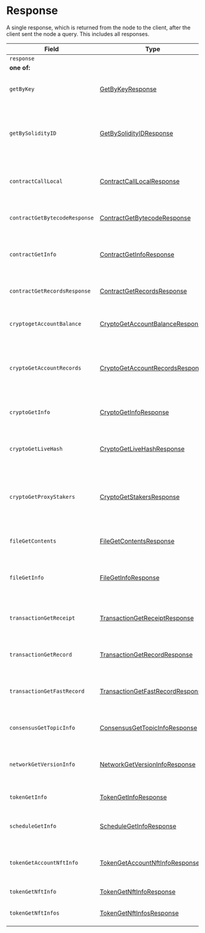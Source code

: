 # Response

A single response, which is returned from the node to the client, after the client sent the node a query. This includes all responses.

| Field                         | Type                                                                                                                                                                | Description                                                                             |
| ----------------------------- | ------------------------------------------------------------------------------------------------------------------------------------------------------------------- | --------------------------------------------------------------------------------------- |
| `response`                    |                                                                                                                                                                     |                                                                                         |
| **one of:**                   |                                                                                                                                                                     |                                                                                         |
| `getByKey`                    | [GetByKeyResponse](https://github.com/theekrystallee/hedera-style-guide/blob/sdk-v1/deprecated/hedera-api/miscellaneous/broken-reference/README.md)                 | Get all entities associated with a given key                                            |
| `getBySolidityID`             | [GetBySolidityIDResponse](https://github.com/theekrystallee/hedera-style-guide/blob/sdk-v1/deprecated/hedera-api/miscellaneous/broken-reference/README.md)          | Get the IDs in the format used in transactions, given the format used in Solidity       |
| `contractCallLocal`           | [ContractCallLocalResponse](https://github.com/theekrystallee/hedera-style-guide/blob/sdk-v1/deprecated/hedera-api/miscellaneous/broken-reference/README.md)        | Response to call a function of a smart contract instance                                |
| `contractGetBytecodeResponse` | [ContractGetBytecodeResponse](https://github.com/theekrystallee/hedera-style-guide/blob/sdk-v1/deprecated/hedera-api/miscellaneous/broken-reference/README.md)      | Get the bytecode for a smart contract instance                                          |
| `contractGetInfo`             | [ContractGetInfoResponse](https://github.com/theekrystallee/hedera-style-guide/blob/sdk-v1/deprecated/hedera-api/miscellaneous/broken-reference/README.md)          | Get information about a smart contract instance                                         |
| `contractGetRecordsResponse`  | [ContractGetRecordsResponse](https://github.com/theekrystallee/hedera-style-guide/blob/sdk-v1/deprecated/hedera-api/miscellaneous/broken-reference/README.md)       | Get all existing records for a smart contract instance                                  |
| `cryptogetAccountBalance`     | [CryptoGetAccountBalanceResponse](https://github.com/theekrystallee/hedera-style-guide/blob/sdk-v1/deprecated/hedera-api/miscellaneous/broken-reference/README.md)  | Get the current balance in a cryptocurrency account                                     |
| `cryptoGetAccountRecords`     | [CryptoGetAccountRecordsResponse](https://github.com/theekrystallee/hedera-style-guide/blob/sdk-v1/deprecated/hedera-api/miscellaneous/broken-reference/README.md)  | Get all the records that currently exist for transactions involving an account          |
| `cryptoGetInfo`               | [CryptoGetInfoResponse](https://github.com/theekrystallee/hedera-style-guide/blob/sdk-v1/deprecated/hedera-api/miscellaneous/broken-reference/README.md)            | Get all information about an account                                                    |
| `cryptoGetLiveHash`           | [CryptoGetLiveHashResponse](../../../../../docs/hedera-api/miscellaneous/broken-reference/)                                                                         | Get a single claim from a single account (or null if it doesn't exist)                  |
| `cryptoGetProxyStakers`       | [CryptoGetStakersResponse](https://github.com/theekrystallee/hedera-style-guide/blob/sdk-v1/deprecated/hedera-api/miscellaneous/broken-reference/README.md)         | Get all the accounts that proxy stake to a given account, and how much they proxy stake |
| `fileGetContents`             | [FileGetContentsResponse](https://github.com/theekrystallee/hedera-style-guide/blob/sdk-v1/deprecated/hedera-api/miscellaneous/broken-reference/README.md)          | Get the contents of a file (the bytes stored in it)                                     |
| `fileGetInfo`                 | [FileGetInfoResponse](https://github.com/theekrystallee/hedera-style-guide/blob/sdk-v1/deprecated/hedera-api/miscellaneous/broken-reference/README.md)              | Get information about a file, such as its expiration date                               |
| `transactionGetReceipt`       | [TransactionGetReceiptResponse](https://github.com/theekrystallee/hedera-style-guide/blob/sdk-v1/deprecated/hedera-api/miscellaneous/broken-reference/README.md)    | Get a receipt for a transaction (lasts 180 seconds)                                     |
| `transactionGetRecord`        | [TransactionGetRecordResponse](https://github.com/theekrystallee/hedera-style-guide/blob/sdk-v1/deprecated/hedera-api/miscellaneous/broken-reference/README.md)     | Get a record for a transaction (lasts 1 hour)                                           |
| `transactionGetFastRecord`    | [TransactionGetFastRecordResponse](https://github.com/theekrystallee/hedera-style-guide/blob/sdk-v1/deprecated/hedera-api/miscellaneous/broken-reference/README.md) | Get a record for a transaction (lasts 180 seconds)                                      |
| `consensusGetTopicInfo`       | [ConsensusGetTopicInfoResponse](https://github.com/theekrystallee/hedera-style-guide/blob/sdk-v1/deprecated/hedera-api/miscellaneous/broken-reference/README.md)    | Parameters of and state of a consensus topic.                                           |
| `networkGetVersionInfo`       | [NetworkGetVersionInfoResponse](https://github.com/theekrystallee/hedera-style-guide/blob/sdk-v1/deprecated/hedera-api/miscellaneous/broken-reference/README.md)    | Semantic versions of Hedera Services and HAPI proto                                     |
| `tokenGetInfo`                | [TokenGetInfoResponse](https://github.com/theekrystallee/hedera-style-guide/blob/sdk-v1/deprecated/hedera-api/miscellaneous/broken-reference/README.md)             | Get all information about a token                                                       |
| `scheduleGetInfo`             | [ScheduleGetInfoResponse](https://github.com/theekrystallee/hedera-style-guide/blob/sdk-v1/deprecated/hedera-api/miscellaneous/broken-reference/README.md)          | Get all information about a schedule entity                                             |
| `tokenGetAccountNftInfo`      | [TokenGetAccountNftInfoResponse](https://github.com/theekrystallee/hedera-style-guide/blob/sdk-v1/deprecated/hedera-api/miscellaneous/broken-reference/README.md)   | A list of the NFTs associated with the account                                          |
| `tokenGetNftInfo`             | [TokenGetNftInfoResponse](https://github.com/theekrystallee/hedera-style-guide/blob/sdk-v1/deprecated/hedera-api/miscellaneous/broken-reference/README.md)          | All information about an NFT                                                            |
| `tokenGetNftInfos`            | [TokenGetNftInfosResponse](https://github.com/theekrystallee/hedera-style-guide/blob/sdk-v1/deprecated/hedera-api/miscellaneous/broken-reference/README.md)         | A list of the NFTs for the token                                                        |
